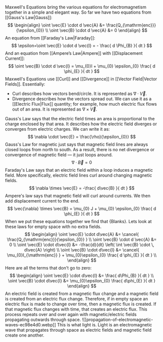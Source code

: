 Maxwell's Equations bring the various equations for electromagnetism together in a simple and elegant way. So far we have two equations from [[Gauss's Law|Gauss]]:
$$
\begin{align}
\oint \vec{E} \cdot d \vec{A} &= \frac{Q_{\mathrm{enc}}}{\epsilon_{0}} \\
\oint \vec{B} \cdot d \vec{A} &= 0
\end{align}
$$
An equation from [[Faraday's Law|Faraday]]:
$$
\epsilon=\oint \vec{E} \cdot d \vec{l} = - \frac{ d \Phi_{B} }{ dt } 
$$
And an equation from [[Ampere’s Law|Ampere]] with [[Displacement Current]]:
$$
\oint \vec{B} \cdot d \vec{l} = \mu_{0}I + \mu_{0} \epsilon_{0} \frac{ d \phi_{E} }{ dt } 
$$
Maxwell's Equations use [[Curl]] and [[Divergence]] in [[Vector Field|Vector Fields]]. Essentially:
- Curl describes how vectors bend/circle. It is represented as $\nabla \cdot \vec{V}$.
- Divergence describes how the vectors spread out. We can use it as a [[Electric Flux|Flux]] quantity; for example, how much electric flux flows out of an area. It is represented as $\nabla \times \vec{V}$.

Gauss's Law says that the electric field times an area is proportional to the charge enclosed by that area. It describes how the electric field diverges or converges from electric charges. We can write it as:
$$
\nabla \cdot \vec{E} = \frac{\rho}{\epsilon_{0}}
$$
Gauss's Law for magnetic just says that magnetic field lines are always closed loops from north to south. As a result, there is no net divergence or convergence of magnetic field — it just loops around.
$$
\nabla \cdot \vec{B} = 0
$$
Faraday's Law says that an electric field within a loop induces a magnetic field. More specifically, electric field lines curl around changing magnetic fields.
$$
\nabla \times \vec{E} = -\frac{ d\vec{B} }{ dt } 
$$
Ampere's law says that magnetic field will curl around currents. We then add displacement current to the end.
$$
\vec{\nabla} \times \vec{B} = \mu_{0} J + \mu_{0} \epsilon_{0} \frac{ d \phi_{E} }{ dt } 
$$
When we put these equations together we find that {Blanks}. Lets look at these laws for empty space with no extra fields.
$$
\begin{align}
\oint \vec{E} \cdot d\vec{A} &= \cancel{ \frac{Q_{\mathrm{enc}}}{\epsilon_{0}} } \\
\oint \vec{B} \cdot d \vec{A} &= 0 \\
\oint \vec{E} \cdot d\vec{l} &= -\frac{d}{dt} \left( \int \vec{B} \cdot \, d\vec{A}  \right) \\
\oint \vec{B} \cdot d\vec{l} &= \cancel{ \mu_{0}I_{\mathrm{enc}} } + \mu_{0}\epsilon_{0} \frac{ d \phi_{E} }{ dt }  \\
\end{align}
$$
Here are all the terms that don't go to zero:
$$
\begin{align}
\oint \vec{E} \cdot d\vec{l} &= \frac{ d\Phi_{B} }{ dt } \\
\oint \vec{B} \cdot d\vec{l} &= \mu_{0}\epsilon_{0} \frac{ d\phi_{E} }{ dt } 
\end{align}
$$
An electric field is created from a magnetic flux change and a magnetic field is created from an electric flux change. Therefore, if in empty space an electric flux is made to change over time, then a magnetic flux is created. If that magnetic flux changes with time, that creates an electric flux. This process repeats over and over again with magnetic/electric fields propagating outwards through space.
![[propagation-of-electromagnetic-waves-ec98e4d0.webp]]
This is what light is. Light is an electromagnetic wave that propagates through space as electric fields and magnetic field create one another.